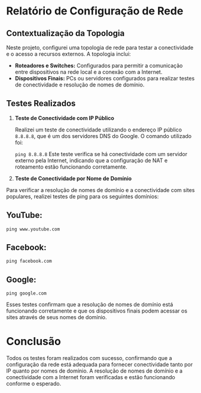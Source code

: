# Relatório de Configuração de Rede

## Contextualização da Topologia

Neste projeto, configurei uma topologia de rede para testar a conectividade e o acesso a recursos externos. A topologia inclui:

- **Roteadores e Switches:** Configurados para permitir a comunicação entre dispositivos na rede local e a conexão com a Internet.
- **Dispositivos Finais:** PCs ou servidores configurados para realizar testes de conectividade e resolução de nomes de domínio.

## Testes Realizados

1. **Teste de Conectividade com IP Público**

   Realizei um teste de conectividade utilizando o endereço IP público `8.8.8.8`, que é um dos servidores DNS do Google. O comando utilizado foi:
   
   `ping 8.8.8.8`
Este teste verifica se há conectividade com um servidor externo pela Internet, indicando que a configuração de NAT e roteamento estão funcionando corretamente.

2. **Teste de Conectividade por Nome de Domínio**

Para verificar a resolução de nomes de domínio e a conectividade com sites populares, realizei testes de ping para os seguintes domínios:

## YouTube:
`ping www.youtube.com`

## Facebook:
`ping facebook.com`

## Google:
`ping google.com`

Esses testes confirmam que a resolução de nomes de domínio está funcionando corretamente e que os dispositivos finais podem acessar os sites através de seus nomes de domínio.

# Conclusão
Todos os testes foram realizados com sucesso, confirmando que a configuração da rede está adequada para fornecer conectividade tanto por IP quanto por nomes de domínio. A resolução de nomes de domínio e a conectividade com a Internet foram verificadas e estão funcionando conforme o esperado.